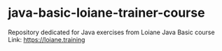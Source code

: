 # java-basic-loiane-trainer-course
Repository dedicated for Java exercises from Loiane Java Basic course
Link: https://loiane.training

